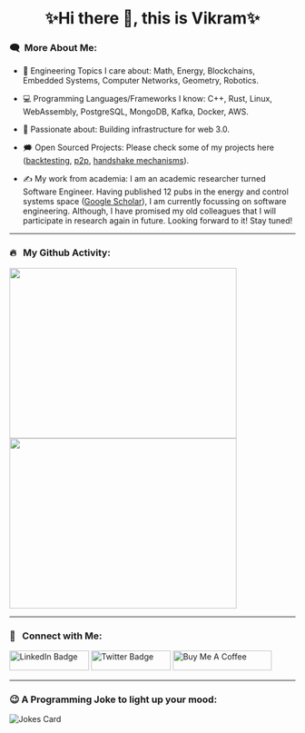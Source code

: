 <p align="center"><img src="https://komarev.com/ghpvc/?username=vbhattaccmu&style=flat-square&color=blue" alt=""></p>

<h1 align="center">
✨Hi there 👋, this is Vikram✨
</h1>

### :left_speech_bubble:	&nbsp;More About Me:

- 💬 Engineering Topics I care about: Math, Energy, Blockchains, Embedded Systems, Computer Networks, Geometry, Robotics.

- :computer: Programming Languages/Frameworks I know: C++, Rust, Linux, WebAssembly, PostgreSQL, MongoDB, Kafka, Docker, AWS.

- 🔭 Passionate about: Building infrastructure for web 3.0.
  
- :right_anger_bubble: Open Sourced Projects: Please check some of my projects here ([backtesting](https://github.com/vbhattaccmu/CryptoBackTester), [p2p](https://github.com/vbhattaccmu/lynk), [handshake mechanisms](https://github.com/vbhattaccmu/rlpx_handshake)).
    
- ✍️ My work from academia: I am an academic researcher turned Software Engineer. Having published 12 pubs in the energy and control systems space ([Google Scholar](https://scholar.google.co.in/citations?user=91OsIQYAAAAJ&hl=en)), I am currently focussing on software engineering. Although, I have promised my old colleagues that I will participate in research again in future. Looking forward to it! Stay tuned!
  
---

### 🔥 &nbsp; My Github Activity:
<a href="https://git.io/streak-stats"><img src="http://github-readme-streak-stats.herokuapp.com?user=vbhattaccmu&theme=dark" height="300" width="400"></a>
<a href="https://github.com/vbhattaccmu/github-readme-stats"><img src="https://github-readme-stats.vercel.app/api/top-langs/?username=vbhattaccmu&layout=compact&theme=vision-friendly-dark" height="300" width="400"></a>

<!-- 
<a href="https://github.com/vbhattaccmu/github-readme-stats">
  <img src="https://github-readme-stats.vercel.app/api?username=vbhattaccmu&show_icons=true&theme=transparent" alt="Anurag's GitHub stats" width="400">
</a>
-->
---

### :thought_balloon:	&nbsp; Connect with Me:

<p>
<a href="https://www.linkedin.com/in/vikram-bhattacharjee-3a04755b"><img src="https://img.shields.io/badge/LinkedIn-blue?style=for-the-badge&logo=linkedin&logoColor=white" alt="LinkedIn Badge" height="35" width="140" /></a>
<a href="https://twitter.com/vbhattac453"><img src="https://img.shields.io/badge/Twitter-blue?style=for-the-badge&logo=twitter&logoColor=white" alt="Twitter Badge" height="35" width="140"/></a>
<a href="https://www.buymeacoffee.com/vbhattaccmu" target="_blank"><img src="https://cdn.buymeacoffee.com/buttons/default-orange.png" alt="Buy Me A Coffee" height="35" width="174"/></a>
</p>

---

### 😉 A Programming Joke to light up your mood:
<!-- Markdown -->
![Jokes Card](https://readme-jokes.vercel.app/api)

